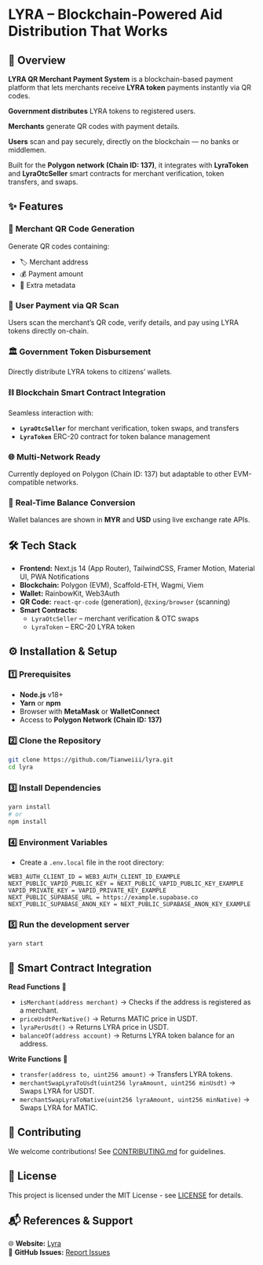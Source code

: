 # LYRA – Blockchain-Powered Aid Distribution That Works

## 🚀 Overview
**LYRA QR Merchant Payment System** is a blockchain-based payment platform that lets merchants receive **LYRA token** payments instantly via QR codes.

**Government distributes** LYRA tokens to registered users.

**Merchants** generate QR codes with payment details.

**Users** scan and pay securely, directly on the blockchain — no banks or middlemen.

Built for the **Polygon network (Chain ID: 137)**, it integrates with **LyraToken** and **LyraOtcSeller** smart contracts for merchant verification, token transfers, and swaps.


## ✨ Features

### 🏪 **Merchant QR Code Generation**  
Generate QR codes containing:
- 🏷 Merchant address
- 💰 Payment amount
- 📝 Extra metadata

### 📲 **User Payment via QR Scan**  
Users scan the merchant’s QR code, verify details, and pay using LYRA tokens directly on-chain.

### 🏛 **Government Token Disbursement**  
Directly distribute LYRA tokens to citizens’ wallets.

### ⛓ **Blockchain Smart Contract Integration**  
Seamless interaction with:
- **`LyraOtcSeller`** for merchant verification, token swaps, and transfers
- **`LyraToken`** ERC-20 contract for token balance management

### 🌐 **Multi-Network Ready**  
Currently deployed on Polygon (Chain ID: 137) but adaptable to other EVM-compatible networks.

### 💱 **Real-Time Balance Conversion**  
Wallet balances are shown in **MYR** and **USD** using live exchange rate APIs.


## 🛠 Tech Stack

- **Frontend:** Next.js 14 (App Router), TailwindCSS, Framer Motion, Material UI, PWA Notifications
- **Blockchain:** Polygon (EVM), Scaffold-ETH, Wagmi, Viem
- **Wallet:** RainbowKit, Web3Auth
- **QR Code:** `react-qr-code` (generation), `@zxing/browser` (scanning)
- **Smart Contracts:**
  - `LyraOtcSeller` – merchant verification & OTC swaps
  - `LyraToken` – ERC-20 LYRA token



## ⚙️ Installation & Setup

### 1️⃣ Prerequisites
- **Node.js** v18+
- **Yarn** or **npm**
- Browser with **MetaMask** or **WalletConnect**
- Access to **Polygon Network (Chain ID: 137)**


### 2️⃣ Clone the Repository
```bash
git clone https://github.com/Tianweiii/lyra.git
cd lyra
```

### 3️⃣ Install Dependencies
```bash
yarn install
# or
npm install
```

### 4️⃣ Environment Variables
- Create a `.env.local` file in the root directory:
```env
WEB3_AUTH_CLIENT_ID = WEB3_AUTH_CLIENT_ID_EXAMPLE
NEXT_PUBLIC_VAPID_PUBLIC_KEY = NEXT_PUBLIC_VAPID_PUBLIC_KEY_EXAMPLE
VAPID_PRIVATE_KEY = VAPID_PRIVATE_KEY_EXAMPLE
NEXT_PUBLIC_SUPABASE_URL = https://example.supabase.co
NEXT_PUBLIC_SUPABASE_ANON_KEY = NEXT_PUBLIC_SUPABASE_ANON_KEY_EXAMPLE
```

### 5️⃣ Run the development server
```
yarn start
```


## 🔗 Smart Contract Integration
**Read Functions** 📖
- `isMerchant(address merchant)` → Checks if the address is registered as a merchant.  
- `priceUsdtPerNative()` → Returns MATIC price in USDT.  
- `lyraPerUsdt()` → Returns LYRA price in USDT.  
- `balanceOf(address account)` → Returns LYRA token balance for an address.

**Write Functions** 📝
- `transfer(address to, uint256 amount)` → Transfers LYRA tokens.  
- `merchantSwapLyraToUsdt(uint256 lyraAmount, uint256 minUsdt)` → Swaps LYRA for USDT.  
- `merchantSwapLyraToNative(uint256 lyraAmount, uint256 minNative)` → Swaps LYRA for MATIC.


## 🤝 Contributing
We welcome contributions! See [CONTRIBUTING.md](CONTRIBUTING.md) for guidelines.


## 📝 License
This project is licensed under the MIT License - see [LICENSE](LICENCE) for details.

## 📬 References & Support
🌐 **Website:** [Lyra]() <br>
🐞 **GitHub Issues:** [Report Issues](https://github.com/Tianweiii/lyra/issues)